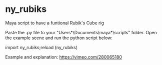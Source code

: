 # ny_rubiks
Maya script to have a funtional Rubik's Cube rig

Paste the .py file to your "Users*\Documents\maya*\scripts" folder. Open the example scene and run the python script below:

import ny_rubiks;reload (ny_rubiks)

Example and explanation: https://vimeo.com/280065180
